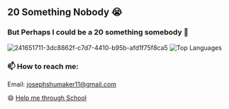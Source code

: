 ## 20 Something Nobody 😭
### But Perhaps I could be a 20 something somebody 🤔
![241651711-3dc8862f-c7d7-4410-b95b-afd1f75f8ca5](https://github.com/s5y-ux/s5y-ux/assets/59636597/9a43713e-6561-4130-b32f-729874abe86a)
<img src="https://github-readme-stats.vercel.app/api/top-langs/?username=s5y-ux&layout=compact&langs_count=6&theme=DRACULA" alt="Top Languages" />
<!--
**s5y-ux/s5y-ux** is a ✨ _special_ ✨ repository because its `README.md` (this file) appears on your GitHub profile.

Here are some ideas to get you started:


- 👯 I’m looking to collaborate on ...
- 🤔 I’m looking for help with ...
- 💬 Ask me about ...
- 📫 How to reach me: ...
- 😄 Pronouns: ...
- ⚡ Fun fact: ...
-->
### 📫 How to reach me:
Email: josephshumaker11@gmail.com

😄 [Help me through School](https://www.paypal.com/donate/?business=ZBHWZD42BL52Q&no_recurring=0&item_name=Thank+you+from+the+bottom+of+my+heart%21+I+appreciate+every+cent%2C+and+people+like+you+encourage+me+to+continue+creating.++&currency_code=USD)
